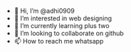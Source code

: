 - 👋 Hi, I’m @adhi0909
- 👀 I’m interested in web designing
- 🌱 I’m currently learning plus two
- 💞️ I’m looking to collaborate on github
- 📫 How to reach me whatsapp

<!---
adhi0909/adhi0909 is a ✨ special ✨ repository because its `README.md` (this file) appears on your GitHub profile.
You can click the Preview link to take a look at your changes.
--->

